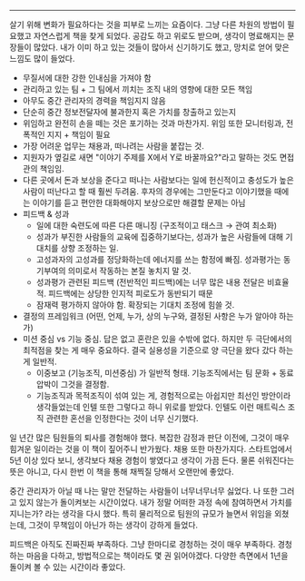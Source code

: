 ---

살기 위해 변화가 필요하다는 것을 피부로 느끼는 요즘이다. 그냥 다른 차원의 방법이 필요했고 자연스럽게 책을 찾게 되었다. 공감도 하고 위로도 받으며, 생각이 명료해지는 문장들이 많았다. 내가 이미 하고 있는 것들이 많아서 신기하기도 했고, 망치로 얻어 맞은 느낌도 많이 들었다.

* 무질서에 대한 강한 인내심을 가져야 함
* 관리하고 있는 팀 + 그 팀에서 끼치는 조직 내의 영향에 대한 모든 책임
* 아무도 중간 관리자의 경력을 책임지지 않음
* 단순히 중간 정보전달자에 불과한지 혹은 가치를 창출하고 있는지
* 위임하고 완전히 손을 떼는 것은 포기하는 것과 마찬가지. 위임 또한 모니터링과, 전폭적인 지지 + 책임이 필요
* 가장 어려운 업무는 채용과, 떠나려는 사람을 붙잡는 것.
* 지원자가 옆길로 새면 "이야기 주제를 X에서 Y로 바꿀까요?"라고 말하는 것도 면접관의 책임임.
* 다른 곳에서 돈과 보상을 준다고 떠나는 사람보다는 일에 헌신적이고 충성도가 높은 사람이 떠난다고 할 때 훨씬 두려움. 후자의 경우에는 그만둔다고 이야기했을 때에는 이야기를 듣고 편안한 대화해야지 보상으로만 해결할 문제는 아님
* 피드백 & 성과
  * 일에 대한 숙련도에 따른 다른 매니징 (구조적이고 태스크 → 관여 최소화)
  * 성과가 부진한 사람들의 교육에 집중하기보다는, 성과가 높은 사람들에 대해 기대치를 상향 조정하는 일.
  * 고성과자의 고성과를 정당화하는데 에너지를 쓰는 함정에 빠짐. 성과평가는 동기부여의 의미로서 작동하는 본질 놓치지 말 것.
  * 성과평가 관련된 피드백 (전반적인 피드백)에는 너무 많은 내용 전달은 비효율적. 피드백에는 상당한 인지적 피로도가 동반되기 때문
  * 잠재력 평가하지 않아야 함. 확장되는 기대치 조정에 힘쓸 것.
* 결정의 프레임워크 (어떤, 언제, 누가, 상의 누구와, 결정된 사항은 누가 알아야 하는가)
* 미션 중심 vs 기능 중심. 답은 없고 혼란은 있을 수밖에 없다. 하지만 두 극단에서의 최적점을 찾는 게 매우 중요하다. 결국 실용성을 기준으로 양 극단을 왔다 갔다 하는 게 일반적.
  * 이중보고 (기능조직, 미션중심) 가 일반적 형태. 기능조직에서는 팀 문화 + 동료 압박이 그것을 결정함.
  * 기능조직과 목적조직이 섞여 있는 게, 경험적으로는 아쉽지만 최선인 방안이라 생각들었는데 인텔 또한 그렇다고 하니 위로를 받았다. 인텔도 이런 매트릭스 조직 관련한 혼선을 인정한다는 것이 너무 신기했다.

일 년간 많은 팀원들의 퇴사를 경험해야 했다. 복잡한 감정과 판단 이전에, 그것이 매우 힘겨운 일이라는 것을 이 책이 짚어주니 반가웠다. 채용 또한 마찬가지다. 스타트업에서 5년 이상 있다 보니, 생각보다 채용 경험이 쌓였다고 생각이 가끔 든다. 물론 쉬워진다는 뜻은 아니고, 다시 한번 이 책을 통해 채찍질 당해서 오랜만에 좋았다.

중간 관리자가 아닐 때 나는 말만 전달하는 사람들이 너무너무너무 싫었다. 나 또한 그러고 있지 않는가 돌이켜보는 시간이었다. 내가 정말 어떠한 과정 속에 참여하면서 가치를 지니는가? 라는 생각을 다시 했다. 특히 물리적으로 팀원의 규모가 늘면서 위임을 외쳤는데, 그것이 무책임이 아닌가 하는 생각이 강하게 들었다.

피드백은 아직도 진짜진짜 부족하다. 그냥 한마디로 경청하는 것이 매우 부족하다. 경청하는 마음을 다하고, 방법적으로는 책이라도 몇 권 읽어야겠다. 다양한 측면에서 1년을 돌이켜 볼 수 있는 시간이라 좋았다.